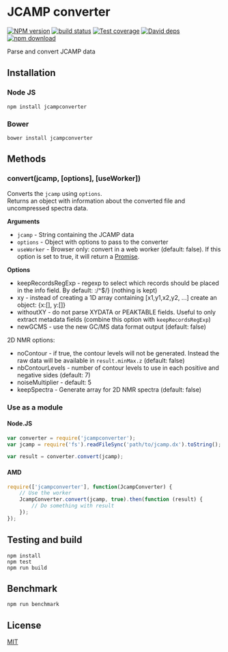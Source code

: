 # JCAMP converter

  [![NPM version][npm-image]][npm-url]
  [![build status][travis-image]][travis-url]
  [![Test coverage][codecov-image]][codecov-url]
  [![David deps][david-image]][david-url]
  [![npm download][download-image]][download-url]
  
Parse and convert JCAMP data

## Installation

### Node JS

`npm install jcampconverter`

### Bower

`bower install jcampconverter`

## Methods

### convert(jcamp, [options], [useWorker])

Converts the `jcamp` using `options`.  
Returns an object with information about the converted file and uncompressed spectra data.

__Arguments__

* `jcamp` - String containing the JCAMP data
* `options` - Object with options to pass to the converter
* `useWorker` - Browser only: convert in a web worker (default: false). If this option is set to true, it will return a [Promise](https://developer.mozilla.org/en/docs/Web/JavaScript/Reference/Global_Objects/Promise).

__Options__

* keepRecordsRegExp - regexp to select which records should be placed in the info field. By default: :/^$/} (nothing is kept)
* xy - instead of creating a 1D array containing [x1,y1,x2,y2, ...] create an object: {x:[], y:[]}
* withoutXY - do not parse XYDATA or PEAKTABLE fields. Useful to only extract metadata fields (combine this option with `keepRecordsRegExp`)
* newGCMS - use the new GC/MS data format output (default: false)

2D NMR options:
* noContour - if true, the contour levels will not be generated. Instead the raw data will be available in `result.minMax.z` (default: false)
* nbContourLevels - number of contour levels to use in each positive and negative sides (default: 7)
* noiseMultiplier - default: 5
* keepSpectra - Generate array for 2D NMR spectra (default: false)

### Use as a module

#### Node.JS

```javascript
var converter = require('jcampconverter');
var jcamp = require('fs').readFileSync('path/to/jcamp.dx').toString();

var result = converter.convert(jcamp);
```

#### AMD

```javascript
require(['jcampconverter'], function(JcampConverter) {
    // Use the worker
    JcampConverter.convert(jcamp, true).then(function (result) {
        // Do something with result
    });
});
```

## Testing and build

```
npm install
npm test
npm run build
```

## Benchmark

```
npm run benchmark
```

## License

[MIT](./LICENSE)

[npm-image]: https://img.shields.io/npm/v/jcampconverter.svg?style=flat-square
[npm-url]: https://www.npmjs.com/package/jcampconverter
[travis-image]: https://img.shields.io/travis/cheminfo-js/jcampconverter/master.svg?style=flat-square
[travis-url]: https://travis-ci.org/cheminfo-js/jcampconverter
[codecov-image]: https://img.shields.io/codecov/c/github/cheminfo-js/jcampconverter.svg?style=flat-square
[codecov-url]: https://codecov.io/gh/cheminfo-js/jcampconverter
[david-image]: https://img.shields.io/david/cheminfo-js/jcampconverter.svg?style=flat-square
[david-url]: https://david-dm.org/cheminfo-js/jcampconverter
[download-image]: https://img.shields.io/npm/dm/jcampconverter.svg?style=flat-square
[download-url]: https://www.npmjs.com/package/jcampconverter
